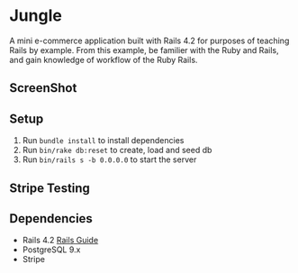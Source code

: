 # Jungle

A mini e-commerce application built with Rails 4.2 for purposes of teaching Rails by example. From this example, be familier with the Ruby and Rails, and gain knowledge of
workflow of the Ruby Rails.

## ScreenShot



## Setup

1. Run `bundle install` to install dependencies
2. Run `bin/rake db:reset` to create, load and seed db
3. Run `bin/rails s -b 0.0.0.0` to start the server

## Stripe Testing


## Dependencies

* Rails 4.2 [Rails Guide](http://guides.rubyonrails.org/v4.2/)
* PostgreSQL 9.x
* Stripe
